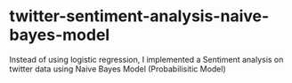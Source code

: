 # twitter-sentiment-analysis-naive-bayes-model
Instead of using logistic regression, I implemented a Sentiment analysis on twitter data using Naive Bayes Model (Probabilisitic Model)
